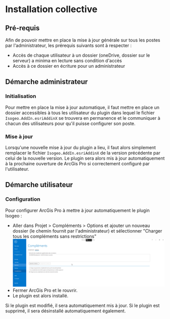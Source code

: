 # Installation collective

## Pré-requis

Afin de pouvoir mettre en place la mise à jour générale sur tous les postes par l'administrateur, les prérequis suivants sont à respecter : 

* Accès de chaque utilisateur à un dossier (oneDrive, dossier sur le serveur) a minima en lecture sans condition d'accès
* Accès à ce dossier en écriture pour un administrateur

## Démarche administrateur

### Initialisation

Pour mettre en place la mise à jour automatique, il faut mettre en place un dossier accessibles à tous les utilisateur du plugin dans lequel le fichier `Isogeo.AddIn.esriAddinX` se trouvera en permanence et le communiquer à chacun des utilisateurs pour qu'il puisse configurer son poste.

### Mise à jour

Lorsqu'une nouvelle mise à jour du plugin a lieu, il faut alors simplement remplacer le fichier `Isogeo.AddIn.esriAddinX` de la version précédente par celui de la nouvelle version. Le plugin sera alors mis à jour automatiquement à la prochaine ouverture de ArcGis Pro si correctement configuré par l'utilisateur. 

## Démarche utilisateur

### Configuration

Pour configurer ArcGis Pro à mettre à jour automatiquement le plugin Isogeo :

* Aller dans Projet > Compléments > Options et ajouter un nouveau dossier (le chemin fournit par l'administrateur) et sélectionner "Charger tous les compléments sans restrictions"
!["Sélectionner dossier"](../../assets/ArcGisPro_set_plugin.PNG)
* Fermer ArcGis Pro et le rouvrir.
* Le plugin est alors installé.

Si le plugin est modifié, il sera automatiquement mis à jour. Si le plugin est supprimé, il sera désinstallé automatiquement également.
